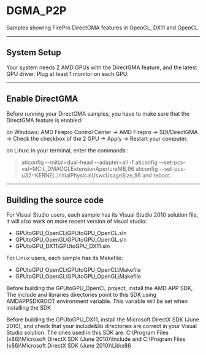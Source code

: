 # DGMA_P2P
Samples showing FirePro DirectGMA features in OpenGL, DX11 and OpenCL

----------------
System Setup
----------------

Your system needs 2 AMD GPUs with the DirectGMA feature, and the latest GPU driver.
Plug at least 1 monitor on each GPU.

-----------------
Enable DirectGMA
-----------------

Before running your DirectGMA samples, you have to make sure that the DirectGMA feature is enabled:

on Windows: 
AMD Firepro Control Center -> AMD Firepro -> SDI/DirectGMA -> Check the checkbox of the 2 GPU -> Apply -> Restart your computer.

on Linux:
in your terminal, enter the commands :
>  aticonfig --initial=dual-head --adapter=all -f
>  aticonfig --set-pcs-val=MCIL,DMAOGLExtensionApertureMB,96
>  aticonfig --set-pcs-u32=KERNEL,InitialPhysicalUswcUsageSize,96
and reboot.


-------------------------
Building the source code
-------------------------

For Visual Studio users, each sample has its Visual Studio 2010 solution file, it will also work on more recent version of visual studio:
- GPUtoGPU_OpenCL\GPUtoGPU_OpenCL.sln
- GPUtoGPU_OpenGL\GPUtoGPU_OpenGL.sln
- GPUtoGPU_DX11\GPUtoGPU_DX11.sln 

For Linux users, each sample has its Makefile:
- GPUtoGPU_OpenCL\GPUtoGPU_OpenCL\Makefile
- GPUtoGPU_OpenGL\GPUtoGPU_OpenGL\Makefile


Before building the GPUtoGPU_OpenCL project, install the AMD APP SDK,
The include and libraries directories point to this SDK using AMDAPPSDKROOT environment variable. This variable will be set when installing the SDK


Before building the GPUtoGPU_DX11, install the Microsoft DirectX SDK (June 2010),
and check that your include&lib directories are correct in your Visual Studio solution.
The ones used in this SDK are: 
C:\Program Files (x86)\Microsoft DirectX SDK (June 2010)\Include  and  C:\Program Files (x86)\Microsoft DirectX SDK (June 2010)\Lib\x86
